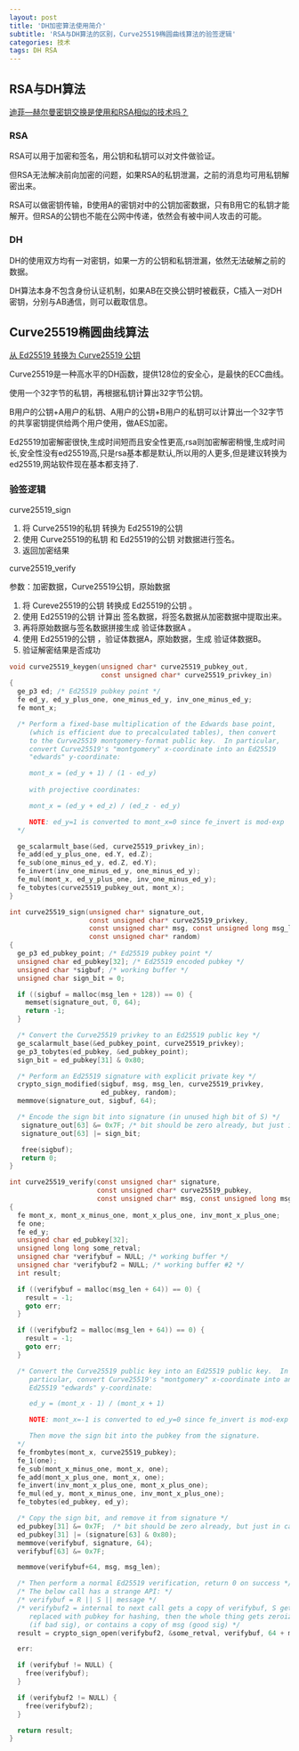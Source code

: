 ```yaml
---
layout: post
title: 'DH加密算法使用简介'
subtitle: 'RSA与DH算法的区别，Curve25519椭圆曲线算法的验签逻辑'
categories: 技术
tags: DH RSA
---
```


## RSA与DH算法

[迪菲—赫尔曼密钥交换是使用和RSA相似的技术吗？](https://www.packetmania.net/2020/12/01/DH-and-RSA/)

### RSA

RSA可以用于加密和签名，用公钥和私钥可以对文件做验证。

但RSA无法解决前向加密的问题，如果RSA的私钥泄漏，之前的消息均可用私钥解密出来。

RSA可以做密钥传输，B使用A的密钥对中的公钥加密数据，只有B用它的私钥才能解开。但RSA的公钥也不能在公网中传递，依然会有被中间人攻击的可能。

### DH

DH的使用双方均有一对密钥，如果一方的公钥和私钥泄漏，依然无法破解之前的数据。

DH算法本身不包含身份认证机制，如果AB在交换公钥时被截获，C插入一对DH密钥，分别与AB通信，则可以截取信息。

## Curve25519椭圆曲线算法

[从 Ed25519 转换为 Curve25519 公钥](https://github.com/openssl/openssl/issues/13630)

Curve25519是一种高水平的DH函数，提供128位的安全心，是最快的ECC曲线。

使用一个32字节的私钥，再根据私钥计算出32字节公钥。

B用户的公钥+A用户的私钥、A用户的公钥+B用户的私钥可以计算出一个32字节的共享密钥提供给两个用户使用，做AES加密。

Ed25519加密解密很快,生成时间短而且安全性更高,rsa则加密解密稍慢,生成时间长,安全性没有ed25519高,只是rsa基本都是默认,所以用的人更多,但是建议转换为ed25519,网站软件现在基本都支持了.

### 验签逻辑

curve25519_sign

1.   将 Curve25519的私钥 转换为 Ed25519的公钥
2.   使用 Curve25519的私钥 和 Ed25519的公钥 对数据进行签名。
3.   返回加密结果



curve25519_verify

参数：加密数据，Curve25519公钥，原始数据

1.   将 Cureve25519的公钥 转换成 Ed25519的公钥 。
2.   使用 Ed25519的公钥 计算出 签名数据，将签名数据从加密数据中提取出来。
3.   再将原始数据与签名数据拼接生成 验证体数据A 。
4.   使用 Ed25519的公钥 ，验证体数据A，原始数据，生成 验证体数据B。
5.   验证解密结果是否成功 



```objective-c
void curve25519_keygen(unsigned char* curve25519_pubkey_out,
                       const unsigned char* curve25519_privkey_in)
{
  ge_p3 ed; /* Ed25519 pubkey point */
  fe ed_y, ed_y_plus_one, one_minus_ed_y, inv_one_minus_ed_y;
  fe mont_x;

  /* Perform a fixed-base multiplication of the Edwards base point,
     (which is efficient due to precalculated tables), then convert
     to the Curve25519 montgomery-format public key.  In particular,
     convert Curve25519's "montgomery" x-coordinate into an Ed25519
     "edwards" y-coordinate:

     mont_x = (ed_y + 1) / (1 - ed_y)
     
     with projective coordinates:

     mont_x = (ed_y + ed_z) / (ed_z - ed_y)

     NOTE: ed_y=1 is converted to mont_x=0 since fe_invert is mod-exp
  */

  ge_scalarmult_base(&ed, curve25519_privkey_in);
  fe_add(ed_y_plus_one, ed.Y, ed.Z);
  fe_sub(one_minus_ed_y, ed.Z, ed.Y);  
  fe_invert(inv_one_minus_ed_y, one_minus_ed_y);
  fe_mul(mont_x, ed_y_plus_one, inv_one_minus_ed_y);
  fe_tobytes(curve25519_pubkey_out, mont_x);
}

int curve25519_sign(unsigned char* signature_out,
                    const unsigned char* curve25519_privkey,
                    const unsigned char* msg, const unsigned long msg_len,
                    const unsigned char* random)
{
  ge_p3 ed_pubkey_point; /* Ed25519 pubkey point */
  unsigned char ed_pubkey[32]; /* Ed25519 encoded pubkey */
  unsigned char *sigbuf; /* working buffer */
  unsigned char sign_bit = 0;

  if ((sigbuf = malloc(msg_len + 128)) == 0) {
    memset(signature_out, 0, 64);
    return -1;
  }

  /* Convert the Curve25519 privkey to an Ed25519 public key */
  ge_scalarmult_base(&ed_pubkey_point, curve25519_privkey);
  ge_p3_tobytes(ed_pubkey, &ed_pubkey_point);
  sign_bit = ed_pubkey[31] & 0x80;

  /* Perform an Ed25519 signature with explicit private key */
  crypto_sign_modified(sigbuf, msg, msg_len, curve25519_privkey,
                       ed_pubkey, random);
  memmove(signature_out, sigbuf, 64);

  /* Encode the sign bit into signature (in unused high bit of S) */
   signature_out[63] &= 0x7F; /* bit should be zero already, but just in case */
   signature_out[63] |= sign_bit;

   free(sigbuf);
   return 0;
}

int curve25519_verify(const unsigned char* signature,
                      const unsigned char* curve25519_pubkey,
                      const unsigned char* msg, const unsigned long msg_len)
{
  fe mont_x, mont_x_minus_one, mont_x_plus_one, inv_mont_x_plus_one;
  fe one;
  fe ed_y;
  unsigned char ed_pubkey[32];
  unsigned long long some_retval;
  unsigned char *verifybuf = NULL; /* working buffer */
  unsigned char *verifybuf2 = NULL; /* working buffer #2 */
  int result;

  if ((verifybuf = malloc(msg_len + 64)) == 0) {
    result = -1;
    goto err;
  }

  if ((verifybuf2 = malloc(msg_len + 64)) == 0) {
    result = -1;
    goto err;
  }

  /* Convert the Curve25519 public key into an Ed25519 public key.  In
     particular, convert Curve25519's "montgomery" x-coordinate into an
     Ed25519 "edwards" y-coordinate:

     ed_y = (mont_x - 1) / (mont_x + 1)

     NOTE: mont_x=-1 is converted to ed_y=0 since fe_invert is mod-exp

     Then move the sign bit into the pubkey from the signature.
  */
  fe_frombytes(mont_x, curve25519_pubkey);
  fe_1(one);
  fe_sub(mont_x_minus_one, mont_x, one);
  fe_add(mont_x_plus_one, mont_x, one);
  fe_invert(inv_mont_x_plus_one, mont_x_plus_one);
  fe_mul(ed_y, mont_x_minus_one, inv_mont_x_plus_one);
  fe_tobytes(ed_pubkey, ed_y);

  /* Copy the sign bit, and remove it from signature */
  ed_pubkey[31] &= 0x7F;  /* bit should be zero already, but just in case */
  ed_pubkey[31] |= (signature[63] & 0x80);
  memmove(verifybuf, signature, 64);
  verifybuf[63] &= 0x7F;

  memmove(verifybuf+64, msg, msg_len);

  /* Then perform a normal Ed25519 verification, return 0 on success */
  /* The below call has a strange API: */
  /* verifybuf = R || S || message */
  /* verifybuf2 = internal to next call gets a copy of verifybuf, S gets 
     replaced with pubkey for hashing, then the whole thing gets zeroized
     (if bad sig), or contains a copy of msg (good sig) */
  result = crypto_sign_open(verifybuf2, &some_retval, verifybuf, 64 + msg_len, ed_pubkey);

  err:

  if (verifybuf != NULL) {
    free(verifybuf);
  }

  if (verifybuf2 != NULL) {
    free(verifybuf2);
  }

  return result;
}

```

